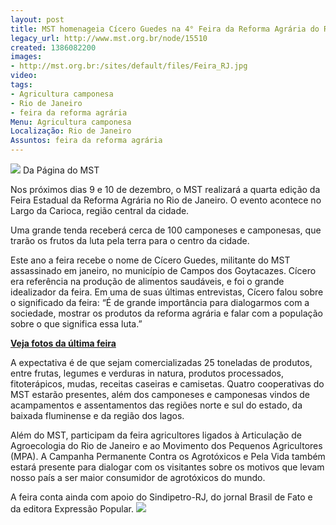 ```yaml
---
layout: post
title: MST homenageia Cícero Guedes na 4° Feira da Reforma Agrária do RJ
legacy_url: http://www.mst.org.br/node/15510
created: 1386082200
images:
- http://mst.org.br:/sites/default/files/Feira_RJ.jpg
video: 
tags:
- Agricultura camponesa
- Rio de Janeiro
- feira da reforma agrária
Menu: Agricultura camponesa
Localização: Rio de Janeiro
Assuntos: feira da reforma agrária
---
```



**![](/sites/default/files/Feira_RJ.jpg)**
Da Página do MST

Nos próximos dias 9 e 10 de dezembro, o MST realizará a quarta edição da Feira Estadual da Reforma Agrária no Rio de Janeiro. O evento acontece no Largo da Carioca, região central da cidade. 


Uma grande tenda receberá cerca de 100 camponeses e camponesas, que trarão os frutos da luta pela terra para o centro da cidade.


Este ano a feira recebe o nome de Cícero Guedes, militante do MST assassinado em janeiro, no município de Campos dos Goytacazes. Cícero era referência na produção de alimentos saudáveis, e foi o grande idealizador da feira.
Em uma de suas últimas entrevistas, Cícero falou sobre o significado da feira: “É de grande importância para dialogarmos com a sociedade, mostrar os produtos da reforma agrária e falar com a população sobre o que significa essa luta.”

[**Veja fotos da última feira**](http://boletimmstrj.mst.org.br/iii-feira-da-reforma-agraria/)

A expectativa é de que sejam comercializadas 25 toneladas de produtos, entre frutas, legumes e verduras in natura, produtos processados, fitoterápicos, mudas, receitas caseiras e camisetas.
Quatro cooperativas do MST estarão presentes, além dos camponeses e camponesas vindos de acampamentos e assentamentos das regiões norte e sul do estado, da baixada fluminense e da região dos lagos.


Além do MST, participam da feira agricultores ligados à Articulação de Agroecologia do Rio de Janeiro e ao Movimento dos Pequenos Agricultores (MPA). A Campanha Permanente Contra os Agrotóxicos e Pela Vida também estará presente para dialogar com os visitantes sobre os motivos que levam nosso país a ser maior consumidor de agrotóxicos do mundo.


A feira conta ainda com apoio do Sindipetro-RJ, do jornal Brasil de Fato e da editora Expressão Popular.
![](/sites/default/files/agraria_RJ.jpg)
